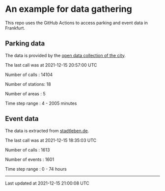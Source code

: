 # An example for data gathering

This repo uses the GitHub Actions to access parking and event data in Frankfurt.

## Parking data
The data is provided by the [open data collection of the city](https://www.offenedaten.frankfurt.de/).

The last call was at 2021-12-15 20:57:00 UTC

Number of calls   : 14104

Number of stations:    18

Number of areas   :     5

Time step range   :     4 -  2005 minutes


## Event data
The data is extracted from [stadtleben.de](https://stadtleben.de/frankfurt/).

The last call was at 2021-12-15 18:35:03 UTC

Number of calls   : 1613

Number of events  : 1601

Time step range   :    0 -   74 hours


----

Last updated at 2021-12-15 21:00:08 UTC

